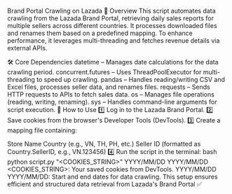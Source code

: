 Brand Portal Crawling on Lazada
📌 Overview
This script automates data crawling from the Lazada Brand Portal, retrieving daily sales reports for multiple sellers across different countries. It processes downloaded files and renames them based on a predefined mapping. To enhance performance, it leverages multi-threading and fetches revenue details via external APIs.

🛠️ Core Dependencies
datetime – Manages date calculations for the data crawling period.
concurrent.futures – Uses ThreadPoolExecutor for multi-threading to speed up crawling.
pandas – Handles reading/writing CSV and Excel files, processes seller data, and renames files.
requests – Sends HTTP requests to APIs to fetch sales data.
os – Manages file operations (reading, writing, renaming).
sys – Handles command-line arguments for script execution.
🚀 How to Use
1️⃣ Log in to the Lazada Brand Portal.
2️⃣ Save cookies from the browser's Developer Tools (DevTools).
3️⃣ Create a mapping file containing:

Store Name
Country (e.g., VN, TH, PH, etc.)
Seller ID (formatted as Country.SellerID, e.g., VN.123456)
4️⃣ Run the script in the terminal:
bash
python script.py "<COOKIES_STRING>" YYYY/MM/DD YYYY/MM/DD
<COOKIES_STRING>: Your saved cookies from DevTools.
YYYY/MM/DD YYYY/MM/DD: Start and end dates for data crawling.
This setup ensures efficient and structured data retrieval from Lazada's Brand Portal ✅
